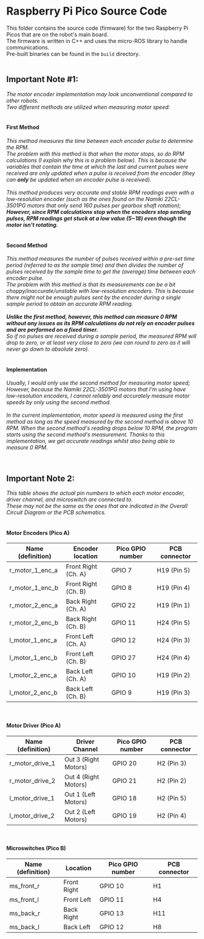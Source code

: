 # Raspberry Pi Pico Source Code
This folder contains the source code (firmware) for the two Raspberry Pi Picos that are on the robot's main board.<br>
The firmware is written in C++ and uses the micro-ROS library to handle communications.<br>
Pre-built binaries can be found in the `build` directory.<br>
<br>


## Important Note #1:
_The motor encoder implementation may look unconventional compared to other robots.<br>
Two different methods are utilized when measuring motor speed:<br>_
<br>

#### First Method
_This method measures the time between each encoder pulse to determine the RPM.<br>
The problem with this method is that when the motor stops, so do RPM calculations (I explain why this is a problem below).
This is because the variables that contain the time at which the last and current pulses were received are only updated when a pulse is received from the encoder (they can **only** be updated when an encoder pulse is received).<br>
<br>
This method produces very accurate and stable RPM readings even with a low-resolution encoder (such as the ones found on the Namiki 22CL-3501PG motors that only send 160 pulses per gearbox shaft rotation);<br>
**However, since RPM calculations stop when the encoders stop sending pulses, RPM readings get stuck at a low value (5~18) even though the motor isn't rotating.**<br>
<br>_

#### Second Method
_This method measures the number of pulses received within a pre-set time period (referred to as the sample time) and then divides 
the number of pulses received by the sample time to get the (average) time between each encoder pulse.<br>
The problem with this method is that its measurements can be a bit choppy/inaccurate/unstable with low-resolution encoders.
This is because there might not be enough pulses sent by the encoder during a single sample period to obtain an accurate RPM reading.<br>
<br>
**Unlike the first method, however, this method can measure 0 RPM without any issues as its RPM calculations do not rely on encoder pulses and are performed on a fixed timer.**<br>
So if no pulses are received during a sample period, the measured RPM will drop to zero, or at least very close to zero (we can round to zero as it will never go down to absolute zero)._<br>
<br>

#### Implementation
_Usually, I would only use the second method for measuring motor speed; However, because the Namiki 22CL-3501PG motors that I'm using have low-resolution encoders, I cannot reliably
and accurately measure motor speeds by only using the second method.<br>
<br>
In the current implementation, motor speed is measured using the first method as long as the speed measured by the second method is above 10 RPM. When the second method's reading drops below 10 RPM,
the program starts using the second method's measurement. Thanks to this implementation, we get accurate readings whilst also being able to measure 0 RPM._<br>

<br>

## Important Note 2:
_This table shows the actual pin numbers to which each motor encoder, driver channel, and microswitch are connected to.<br>
These may not be the same as the ones that are indicated in the Overall Circuit Diagram or the PCB schematics._<br>
<br>

#### Motor Encoders (Pico A)
| Name (definition)        | Encoder location      | Pico GPIO number | PCB connector |
| ------------------------ | --------------------- | ---------------- | ------------- |
| r_motor_1_enc_a          | Front Right (Ch. A)   | GPIO 7           | H19 (Pin 5)   |
| r_motor_1_enc_b          | Front Right (Ch. B)   | GPIO 8           | H19 (Pin 4)   |
| r_motor_2_enc_a          | Back Right (Ch. A)    | GPIO 22          | H19 (Pin 1)   |
| r_motor_2_enc_b          | Back Right (Ch. B)    | GPIO 11          | H24 (Pin 5)   |
| l_motor_1_enc_a          | Front Left (Ch. A)    | GPIO 12          | H24 (Pin 3)   |
| l_motor_1_enc_b          | Front Left (Ch. B)    | GPIO 27          | H24 (Pin 4)   |
| l_motor_2_enc_a          | Back Left (Ch. A)     | GPIO 10          | H19 (Pin 2)   |
| l_motor_2_enc_b          | Back Left (Ch. B)     | GPIO 9           | H19 (Pin 3)   |
<br>

#### Motor Driver (Pico A)
| Name (definition)        | Driver Channel        | Pico GPIO number | PCB connector |
| ------------------------ | --------------------- | ---------------- | ------------- |
| r_motor_drive_1          | Out 3 (Right Motors)  | GPIO 20          | H2 (Pin 3)    |
| r_motor_drive_2          | Out 4 (Right Motors)  | GPIO 21          | H2 (Pin 2)    |
| l_motor_drive_1          | Out 1 (Left Motors)   | GPIO 18          | H2 (Pin 5)    |
| l_motor_drive_2          | Out 2 (Left Motors)   | GPIO 19          | H2 (Pin 4)    |
<br>

#### Microswitches (Pico B)
| Name (definition) | Location     | Pico GPIO number | PCB connector |
| ----------------- | ------------ | ---------------- | ------------- |
| ms_front_r        | Front Right  | GPIO 10          | H1            |
| ms_front_l        | Front Left   | GPIO 11          | H4            |
| ms_back_r         | Back Right   | GPIO 13          | H11           |
| ms_back_l         | Back Left    | GPIO 12          | H8            |
